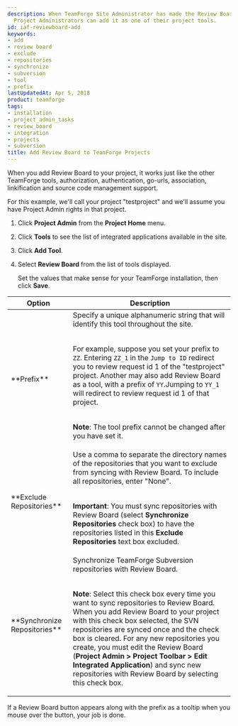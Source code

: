 ```yaml
---
description: When TeamForge Site Administrator has made the Review Board application available,
  Project Administrators can add it as one of their project tools.
id: iaf-reviewboard-add
keywords:
- add
- review board
- exclude
- repositories
- synchronize
- subversion
- tool
- prefix
lastUpdatedAt: Apr 5, 2018
product: teamforge
tags:
- installation
- project_admin_tasks
- review_board
- integration
- projects
- subversion
title: Add Review Board to TeamForge Projects
---
```


When you add Review Board to your project, it works just like the other TeamForge tools, authorization, authentication, go-urls, association, linkification and source code management support.

For this example, we'll call your project "testproject" and we'll assume you have Project Admin rights in that project.

1. Click **Project Admin** from the **Project Home** menu.
2. Click **Tools** to see the list of integrated applications available in the site.
3. Click **Add Tool**.
4. Select **Review Board** from the list of tools displayed. 

   Set the values that make sense for your TeamForge installation, then click **Save**.

<table class="table" markdown="1">
   <thead>
   <th>Option</th>
   <th>Description</th>
   </thead>
   <tbody>
   <tr>
   <td markdown="1">
   **Prefix**
   </td>
   <td markdown="1">
   Specify a unique alphanumeric string that will identify this tool throughout the site.<br></br>

   For example, suppose you set your prefix to `ZZ`. Entering `ZZ_1` in the `Jump to ID` redirect you to review request id 1 of the "testproject" project. Another may also add Review Board as a tool, with a prefix of `YY`.Jumping to `YY_1` will redirect to review request id 1 of that project.<br></br>

   **Note**: The tool prefix cannot be changed after you have set it.
   </td>
   </tr>
   <tr>
   <td markdown="1">
   **Exclude Repositories**
   </td>
   <td markdown="1">
   Use a comma to separate the directory names of the repositories that you want to exclude from syncing with Review Board. To include all repositories, enter "None".<br></br>

   **Important**: You must sync repositories with Review Board (select **Synchronize Repositories** check box) to have the repositories listed in this **Exclude Repositories** text box excluded.
   </td>
   </tr>
   <tr>
   <td markdown="1">
   **Synchronize Repositories**
   </td>
   <td markdown="1">
   Synchronize TeamForge Subversion repositories with Review Board.<br></br>
   
   **Note**: Select this check box every time you want to sync repositories to Review Board. When you add Review Board to your project with this check box selected, the SVN repositories are synced once and the check box is cleared. For any new repositories you create, you must edit the Review Board (**Project Admin > Project Toolbar > Edit Integrated Application**) and sync new repositories with Review Board by selecting this check box.
   </td>
   </tr>
   </tbody>
   </table>
	
   If a Review Board button appears along with the prefix as a tooltip when you mouse over the button, your job is done.

